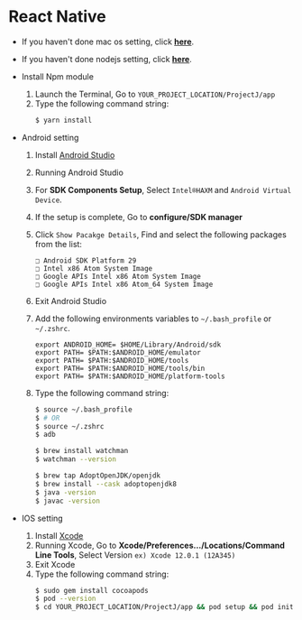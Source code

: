 # React Native

- If you haven't done mac os setting, click **[here](../mac-os)**.
- If you haven't done nodejs setting, click **[here](../nodejs)**.
- Install Npm module

  1. Launch the Terminal, Go to `YOUR_PROJECT_LOCATION/ProjectJ/app`
  2. Type the following command string:
     ```bash
     $ yarn install
     ```

- Android setting

  1. Install [Android Studio](https://developer.android.com/studio?hl=ko)
  1. Running Android Studio
  1. For **SDK Components Setup**, Select `Intel®HAXM` and `Android Virtual Device`.
  1. If the setup is complete, Go to **configure/SDK manager**
  1. Click `Show Pacakge Details`, Find and select the following packages from the list:
     ```
     □ Android SDK Platform 29
     □ Intel x86 Atom System Image
     □ Google APIs Intel x86 Atom System Image
     □ Google APIs Intel x86 Atom_64 System Image
     ```
  1. Exit Android Studio
  1. Add the following environments variables to `~/.bash_profile` or `~/.zshrc`.
     ```
     export ANDROID_HOME= $HOME/Library/Android/sdk
     export PATH= $PATH:$ANDROID_HOME/emulator
     export PATH= $PATH:$ANDROID_HOME/tools
     export PATH= $PATH:$ANDROID_HOME/tools/bin
     export PATH= $PATH:$ANDROID_HOME/platform-tools
     ```
  1. Type the following command string:

     ```bash
     $ source ~/.bash_profile
     $ # OR
     $ source ~/.zshrc
     $ adb

     $ brew install watchman
     $ watchman --version

     $ brew tap AdoptOpenJDK/openjdk
     $ brew install --cask adoptopenjdk8
     $ java -version
     $ javac -version
     ```

- IOS setting
  1. Install [Xcode](https://apps.apple.com/kr/app/xcode/id497799835)
  1. Running Xcode, Go to **Xcode/Preferences.../Locations/Command Line Tools**, Select Version `ex) Xcode 12.0.1 (12A345)`
  1. Exit Xcode
  1. Type the following command string:
     ```bash
     $ sudo gem install cocoapods
     $ pod --version
     $ cd YOUR_PROJECT_LOCATION/ProjectJ/app && pod setup && pod init && pod install
     ```
